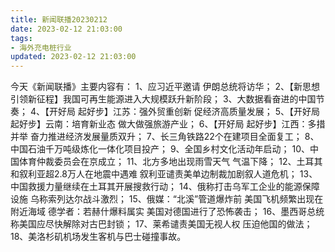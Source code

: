 ```yaml
---
title: 新闻联播20230212
date: 2023-02-12 21:03:00
tags:
- 海外充电桩行业 
updated: 2023-02-12 21:03:00
---
```

今天《新闻联播》主要内容有： 1、应习近平邀请 伊朗总统将访华； 2、【新思想引领新征程】我国可再生能源进入大规模跃升新阶段； 3、大数据看奋进的中国节奏； 4、【开好局 起好步】江苏：强外贸重创新 促经济高质量发展； 5、【开好局 起好步】云南：培育新业态 做大做强旅游产业； 6、【开好局 起好步】江西：多措并举 奋力推进经济发展量质双升； 7、长三角铁路22个在建项目全面复工； 8、中国石油千万吨级炼化一体化项目投产； 9、全国乡村文化活动年启动； 10、中国体育仲裁委员会在京成立； 11、北方多地出现雨雪天气 气温下降； 12、土耳其和叙利亚超2.8万人在地震中遇难 叙利亚谴责美单边制裁加剧叙人道危机； 13、中国救援力量继续在土耳其开展搜救行动； 14、俄称打击乌军工企业的能源保障设施 乌称索列达尔战斗激烈； 15、俄媒：“北溪”管道爆炸前 美国飞机频繁出现在附近海域 德学者：若赫什爆料属实 美国对德国进行了恐怖袭击； 16、墨西哥总统称美国应尽快解除对古巴封锁； 17、莱希谴责美国无视人权 压迫他国的做法； 18、美洛杉矶机场发生客机与巴士碰撞事故。